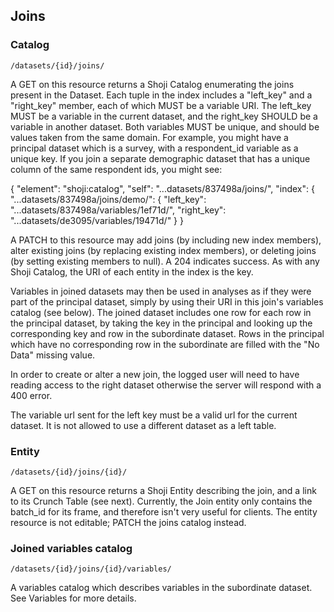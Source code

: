 ## Joins

### Catalog

`/datasets/{id}/joins/`

A GET on this resource returns a Shoji Catalog enumerating the joins present in the Dataset. Each tuple in the index includes a "left_key" and a "right_key" member, each of which MUST be a variable URI. The left_key MUST be a variable in the current dataset, and the right_key SHOULD be a variable in another dataset. Both variables MUST be unique, and should be values taken from the same domain. For example, you might have a principal dataset which is a survey, with a respondent_id variable as a unique key. If you join a separate demographic dataset that has a unique column of the same respondent ids, you might see:

{
    "element": "shoji:catalog",
    "self": "...datasets/837498a/joins/",
    "index": {
        "...datasets/837498a/joins/demo/": {
            "left_key": "...datasets/837498a/variables/1ef71d/",
            "right_key": "...datasets/de3095/variables/19471d/"
    }
}

A PATCH to this resource may add joins (by including new index members), alter existing joins (by replacing existing index members), or deleting joins (by setting existing members to null). A 204 indicates success. As with any Shoji Catalog, the URI of each entity in the index is the key.

Variables in joined datasets may then be used in analyses as if they were part of the principal dataset, simply by using their URI in this join's variables catalog (see below). The joined dataset includes one row for each row in the principal dataset, by taking the key in the principal and looking up the corresponding key and row in the subordinate dataset. Rows in the principal which have no corresponding row in the subordinate are filled with the "No Data" missing value.

In order to create or alter a new join, the logged user will need to have reading access to the right dataset otherwise the server will respond with a 400 error.

The variable url sent for the left key must be a valid url for the current dataset. It is not allowed to use a different dataset as a left table.

### Entity

`/datasets/{id}/joins/{id}/`

A GET on this resource returns a Shoji Entity describing the join, and a link to its Crunch Table (see next). Currently, the Join entity only contains the batch_id for its frame, and therefore isn't very useful for clients. The entity resource is not editable; PATCH the joins catalog instead.

### Joined variables catalog
`/datasets/{id}/joins/{id}/variables/`

A variables catalog which describes variables in the subordinate dataset. See Variables for more details.